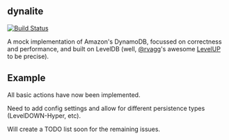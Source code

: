 dynalite
--------

[![Build Status](https://secure.travis-ci.org/mhart/dynalite.png?branch=master)](http://travis-ci.org/mhart/dynalite)

A mock implementation of Amazon's DynamoDB, focussed on correctness and performance, and built on LevelDB
(well, [@rvagg](https://github.com/rvagg)'s awesome [LevelUP](https://github.com/rvagg/node-levelup) to be precise).

Example
-------

All basic actions have now been implemented.

Need to add config settings and allow for different persistence types (LevelDOWN-Hyper, etc).

Will create a TODO list soon for the remaining issues.

